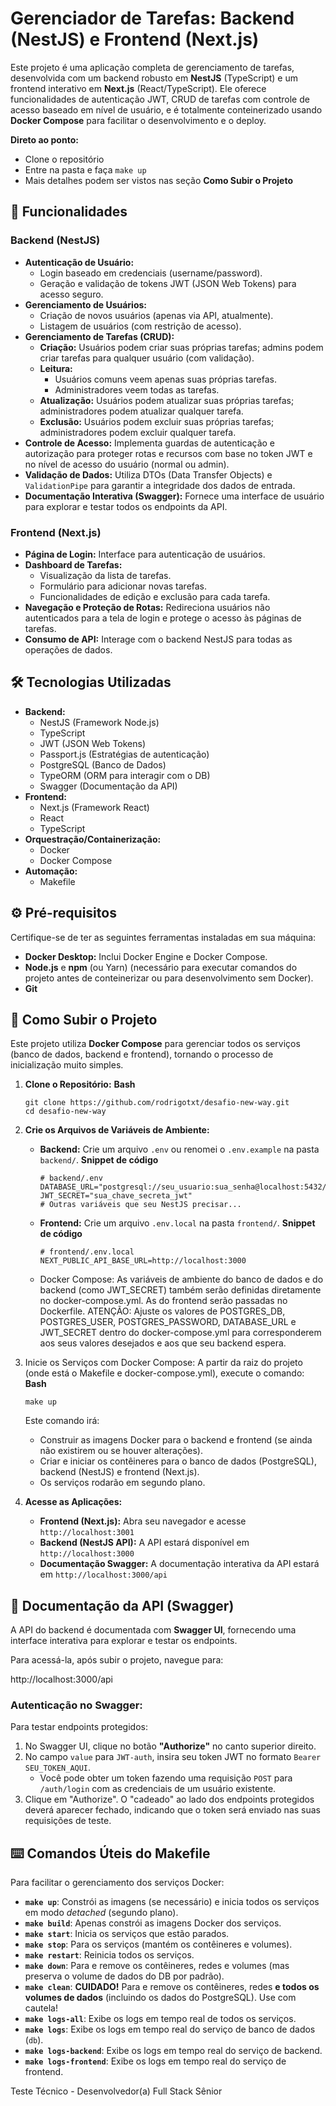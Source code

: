 # Gerenciador de Tarefas: Backend (NestJS) e Frontend (Next.js)

Este projeto é uma aplicação completa de gerenciamento de tarefas, desenvolvida com um backend robusto em **NestJS** (TypeScript) e um frontend interativo em **Next.js** (React/TypeScript). Ele oferece funcionalidades de autenticação JWT, CRUD de tarefas com controle de acesso baseado em nível de usuário, e é totalmente conteinerizado usando **Docker Compose** para facilitar o desenvolvimento e o deploy.

**Direto ao ponto:**

- Clone o repositório
- Entre na pasta e faça `make up`
- Mais detalhes podem ser vistos nas seção **Como Subir o Projeto**

## 🚀 Funcionalidades

### **Backend (NestJS)**

* **Autenticação de Usuário:**
  * Login baseado em credenciais (username/password).
  * Geração e validação de tokens JWT (JSON Web Tokens) para acesso seguro.
* **Gerenciamento de Usuários:**
  * Criação de novos usuários (apenas via API, atualmente).
  * Listagem de usuários (com restrição de acesso).
* **Gerenciamento de Tarefas (CRUD):**
  * **Criação:** Usuários podem criar suas próprias tarefas; admins podem criar tarefas para qualquer usuário (com validação).
  * **Leitura:**
    * Usuários comuns veem apenas suas próprias tarefas.
    * Administradores veem todas as tarefas.
  * **Atualização:** Usuários podem atualizar suas próprias tarefas; administradores podem atualizar qualquer tarefa.
  * **Exclusão:** Usuários podem excluir suas próprias tarefas; administradores podem excluir qualquer tarefa.
* **Controle de Acesso:** Implementa guardas de autenticação e autorização para proteger rotas e recursos com base no token JWT e no nível de acesso do usuário (normal ou admin).
* **Validação de Dados:** Utiliza DTOs (Data Transfer Objects) e `ValidationPipe` para garantir a integridade dos dados de entrada.
* **Documentação Interativa (Swagger):** Fornece uma interface de usuário para explorar e testar todos os endpoints da API.

### **Frontend (Next.js)**

* **Página de Login:** Interface para autenticação de usuários.
* **Dashboard de Tarefas:**
  * Visualização da lista de tarefas.
  * Formulário para adicionar novas tarefas.
  * Funcionalidades de edição e exclusão para cada tarefa.
* **Navegação e Proteção de Rotas:** Redireciona usuários não autenticados para a tela de login e protege o acesso às páginas de tarefas.
* **Consumo de API:** Interage com o backend NestJS para todas as operações de dados.

## 🛠️ Tecnologias Utilizadas

* **Backend:**
  * NestJS (Framework Node.js)
  * TypeScript
  * JWT (JSON Web Tokens)
  * Passport.js (Estratégias de autenticação)
  * PostgreSQL (Banco de Dados)
  * TypeORM (ORM para interagir com o DB)
  * Swagger (Documentação da API)
* **Frontend:**
  * Next.js (Framework React)
  * React
  * TypeScript
* **Orquestração/Containerização:**
  * Docker
  * Docker Compose
* **Automação:**
  * Makefile

## ⚙️ Pré-requisitos

Certifique-se de ter as seguintes ferramentas instaladas em sua máquina:

* **Docker Desktop:** Inclui Docker Engine e Docker Compose.
* **Node.js** e **npm** (ou Yarn) (necessário para executar comandos do projeto antes de conteinerizar ou para desenvolvimento sem Docker).
* **Git**

## 🚀 Como Subir o Projeto

Este projeto utiliza **Docker Compose** para gerenciar todos os serviços (banco de dados, backend e frontend), tornando o processo de inicialização muito simples.

1. **Clone o Repositório:**
   **Bash**

   ```
   git clone https://github.com/rodrigotxt/desafio-new-way.git
   cd desafio-new-way
   ```
2. **Crie os Arquivos de Variáveis de Ambiente:**

   * **Backend:** Crie um arquivo `.env`  ou renomei o `.env.example` na pasta `backend/`.
     **Snippet de código**

     ```
     # backend/.env
     DATABASE_URL="postgresql://seu_usuario:sua_senha@localhost:5432/seu_banco"
     JWT_SECRET="sua_chave_secreta_jwt"
     # Outras variáveis que seu NestJS precisar...
     ```
   * **Frontend:** Crie um arquivo `.env.local` na pasta `frontend/`.
     **Snippet de código**

     ```
     # frontend/.env.local
     NEXT_PUBLIC_API_BASE_URL=http://localhost:3000
     ```
   * Docker Compose: As variáveis de ambiente do banco de dados e do backend (como JWT\_SECRET) também serão definidas diretamente no docker-compose.yml. As do frontend serão passadas no Dockerfile.
     ATENÇÃO: Ajuste os valores de POSTGRES\_DB, POSTGRES\_USER, POSTGRES\_PASSWORD, DATABASE\_URL e JWT\_SECRET dentro do docker-compose.yml para corresponderem aos seus valores desejados e aos que seu backend espera.
3. Inicie os Serviços com Docker Compose:
   A partir da raiz do projeto (onde está o Makefile e docker-compose.yml), execute o comando:
   **Bash**

   ```
   make up
   ```

   Este comando irá:

   * Construir as imagens Docker para o backend e frontend (se ainda não existirem ou se houver alterações).
   * Criar e iniciar os contêineres para o banco de dados (PostgreSQL), backend (NestJS) e frontend (Next.js).
   * Os serviços rodarão em segundo plano.
4. **Acesse as Aplicações:**

   * **Frontend (Next.js):** Abra seu navegador e acesse `http://localhost:3001`
   * **Backend (NestJS API):** A API estará disponível em `http://localhost:3000`
   * **Documentação Swagger:** A documentação interativa da API estará em `http://localhost:3000/api`

## 📖 Documentação da API (Swagger)

A API do backend é documentada com **Swagger UI**, fornecendo uma interface interativa para explorar e testar os endpoints.

Para acessá-la, após subir o projeto, navegue para:

http://localhost:3000/api

### **Autenticação no Swagger:**

Para testar endpoints protegidos:

1. No Swagger UI, clique no botão **"Authorize"** no canto superior direito.
2. No campo `value` para `JWT-auth`, insira seu token JWT no formato `Bearer SEU_TOKEN_AQUI`.
   * Você pode obter um token fazendo uma requisição `POST` para `/auth/login` com as credenciais de um usuário existente.
3. Clique em "Authorize". O "cadeado" ao lado dos endpoints protegidos deverá aparecer fechado, indicando que o token será enviado nas suas requisições de teste.

## ⌨️ Comandos Úteis do Makefile

Para facilitar o gerenciamento dos serviços Docker:

* **`make up`**: Constrói as imagens (se necessário) e inicia todos os serviços em modo *detached* (segundo plano).
* **`make build`**: Apenas constrói as imagens Docker dos serviços.
* **`make start`**: Inicia os serviços que estão parados.
* **`make stop`**: Para os serviços (mantém os contêineres e volumes).
* **`make restart`**: Reinicia todos os serviços.
* **`make down`**: Para e remove os contêineres, redes e volumes (mas preserva o volume de dados do DB por padrão).
* **`make clean`**: **CUIDADO!** Para e remove os contêineres, redes **e todos os volumes de dados** (incluindo os dados do PostgreSQL). Use com cautela!
* **`make logs-all`**: Exibe os logs em tempo real de todos os serviços.
* **`make logs`**: Exibe os logs em tempo real do serviço de banco de dados (`db`).
* **`make logs-backend`**: Exibe os logs em tempo real do serviço de backend.
* **`make logs-frontend`**: Exibe os logs em tempo real do serviço de frontend.

Teste Técnico -  Desenvolvedor(a) Full Stack Sênior
